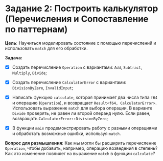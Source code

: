 # Задание 2: Построить калькулятор (Перечисления и Сопоставление по паттернам)

**Цель:** Научиться моделировать состояние с помощью перечислений и использовать ``match`` для его обработки.

**Задача:**

- [x] Создать перечисление ``Operation`` с вариантами: ``Add``, ``Subtract``, ``Multiply``, ``Divide``;

- [x] Создать перечисление ``CalculatorError`` с вариантами: ``DivisionByZero``, ``InvalidInput``;

- [x] Написать функцию ``calculate``, которая принимает два числа типа ``f64`` и операцию (``Operation``), и возвращает ``Result<f64, CalculatorError>``. Использовать выражение ``match`` для выбора операции. В варианте ``Divide`` проверять, не равен ли второй операнд нулю. Если равен, возвращать ``CalculatorError::DivisionByZero``;

- [x] В функции ``main`` продемонстрировать работу с разными операциями и обработать возможные ошибки, используя ``match``.

**Вопрос для размышления:**
Как мы могли бы расширить перечисление ``Operation``, чтобы добавить, например, операцию возведения в степень? Как это изменение повлияет на выражение ``match`` в функции ``calculate``?

